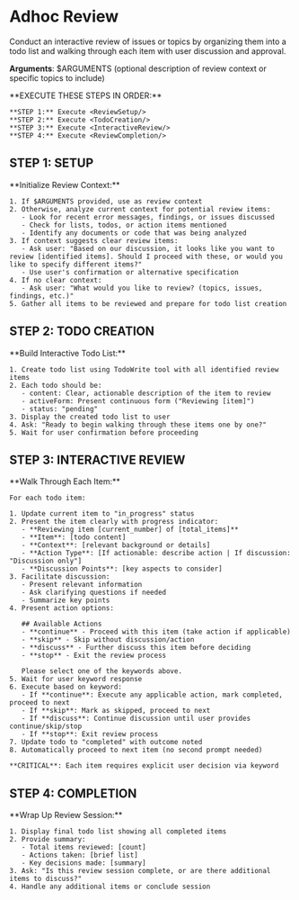 # Adhoc Review

Conduct an interactive review of issues or topics by organizing them into a todo list and walking through each item with user discussion and approval.

**Arguments**: $ARGUMENTS (optional description of review context or specific topics to include)

<ExecutionSteps>
    **EXECUTE THESE STEPS IN ORDER:**

    **STEP 1:** Execute <ReviewSetup/>
    **STEP 2:** Execute <TodoCreation/>
    **STEP 3:** Execute <InteractiveReview/>
    **STEP 4:** Execute <ReviewCompletion/>
</ExecutionSteps>

## STEP 1: SETUP

<ReviewSetup>
    **Initialize Review Context:**

    1. If $ARGUMENTS provided, use as review context
    2. Otherwise, analyze current context for potential review items:
       - Look for recent error messages, findings, or issues discussed
       - Check for lists, todos, or action items mentioned
       - Identify any documents or code that was being analyzed
    3. If context suggests clear review items:
       - Ask user: "Based on our discussion, it looks like you want to review [identified items]. Should I proceed with these, or would you like to specify different items?"
       - Use user's confirmation or alternative specification
    4. If no clear context:
       - Ask user: "What would you like to review? (topics, issues, findings, etc.)"
    5. Gather all items to be reviewed and prepare for todo list creation
</ReviewSetup>

## STEP 2: TODO CREATION

<TodoCreation>
    **Build Interactive Todo List:**

    1. Create todo list using TodoWrite tool with all identified review items
    2. Each todo should be:
       - content: Clear, actionable description of the item to review
       - activeForm: Present continuous form ("Reviewing [item]")
       - status: "pending"
    3. Display the created todo list to user
    4. Ask: "Ready to begin walking through these items one by one?"
    5. Wait for user confirmation before proceeding
</TodoCreation>

## STEP 3: INTERACTIVE REVIEW

<InteractiveReview>
    **Walk Through Each Item:**

    For each todo item:

    1. Update current item to "in_progress" status
    2. Present the item clearly with progress indicator:
       - **Reviewing item [current_number] of [total_items]**
       - **Item**: [todo content]
       - **Context**: [relevant background or details]
       - **Action Type**: [If actionable: describe action | If discussion: "Discussion only"]
       - **Discussion Points**: [key aspects to consider]
    3. Facilitate discussion:
       - Present relevant information
       - Ask clarifying questions if needed
       - Summarize key points
    4. Present action options:

       ## Available Actions
       - **continue** - Proceed with this item (take action if applicable)
       - **skip** - Skip without discussion/action
       - **discuss** - Further discuss this item before deciding
       - **stop** - Exit the review process

       Please select one of the keywords above.
    5. Wait for user keyword response
    6. Execute based on keyword:
       - If **continue**: Execute any applicable action, mark completed, proceed to next
       - If **skip**: Mark as skipped, proceed to next
       - If **discuss**: Continue discussion until user provides continue/skip/stop
       - If **stop**: Exit review process
    7. Update todo to "completed" with outcome noted
    8. Automatically proceed to next item (no second prompt needed)

    **CRITICAL**: Each item requires explicit user decision via keyword
</InteractiveReview>

## STEP 4: COMPLETION

<ReviewCompletion>
    **Wrap Up Review Session:**

    1. Display final todo list showing all completed items
    2. Provide summary:
       - Total items reviewed: [count]
       - Actions taken: [brief list]
       - Key decisions made: [summary]
    3. Ask: "Is this review session complete, or are there additional items to discuss?"
    4. Handle any additional items or conclude session
</ReviewCompletion>
